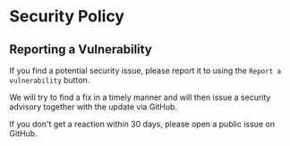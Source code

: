 # Security Policy

## Reporting a Vulnerability

If you find a potential security issue, please report it to using the `Report a vulnerability` button.

We will try to find a fix in a timely manner and will then issue a security advisory together with the update via GitHub.

If you don't get a reaction within 30 days, please open a public issue on GitHub.
